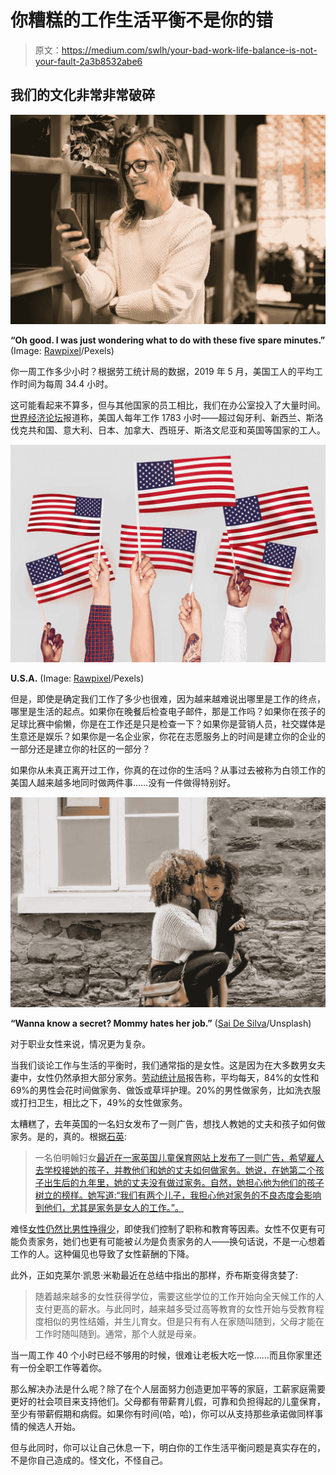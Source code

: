 # 你糟糕的工作生活平衡不是你的错

> 原文：<https://medium.com/swlh/your-bad-work-life-balance-is-not-your-fault-2a3b8532abe6>

## 我们的文化非常非常破碎

![](img/f3b326b6d35be614b17e1cd38db598ae.png)

**“Oh good. I was just wondering what to do with these five spare minutes.”** (Image: [Rawpixel](https://www.pexels.com/@rawpixel)/Pexels)

你一周工作多少小时？根据劳工统计局的数据，2019 年 5 月，美国工人的平均工作时间为每周 34.4 小时。

这可能看起来不算多，但与其他国家的员工相比，我们在办公室投入了大量时间。[世界经济论坛](https://www.weforum.org/agenda/2018/01/the-countries-where-people-work-the-longest-hours/)报道称，美国人每年工作 1783 小时——超过匈牙利、新西兰、斯洛伐克共和国、意大利、日本、加拿大、西班牙、斯洛文尼亚和英国等国家的工人。

![](img/b1e80a2a6ea001c0c15597f7cb52c8e5.png)

**U.S.A.** (Image: [Rawpixel](https://www.pexels.com/@rawpixel)/Pexels)

但是，即使是确定我们工作了多少也很难，因为越来越难说出哪里是工作的终点，哪里是生活的起点。如果你在晚餐后检查电子邮件，那是工作吗？如果你在孩子的足球比赛中偷懒，你是在工作还是只是检查一下？如果你是营销人员，社交媒体是生意还是娱乐？如果你是一名企业家，你花在志愿服务上的时间是建立你的企业的一部分还是建立你的社区的一部分？

如果你从未真正离开过工作，你真的在过你的生活吗？从事过去被称为白领工作的美国人越来越多地同时做两件事……没有一件做得特别好。

![](img/9d90e9c15cae59e76ad58e180bbf9cfd.png)

**“Wanna know a secret? Mommy hates her job.”** ([Sai De Silva](https://unsplash.com/@scoutthecity)/Unsplash)

对于职业女性来说，情况更为复杂。

当我们谈论工作与生活的平衡时，我们通常指的是女性。这是因为在大多数男女夫妻中，女性仍然承担大部分家务。[劳动统计局](https://www.bls.gov/news.release/pdf/atus.pdf)报告称，平均每天，84%的女性和 69%的男性会花时间做家务、做饭或草坪护理。20%的男性做家务，比如洗衣服或打扫卫生，相比之下，49%的女性做家务。

太糟糕了，去年英国的一名妇女发布了一则广告，想找人教她的丈夫和孩子如何做家务。是的，真的。根据[石英](https://qz.com/1396842/lessons-from-the-overworked-mom-who-wants-to-pay-someone-to-teach-her-family-how-to-do-chores/):

> 一名伯明翰妇女[最近在一家英国儿童保育网站上发布了一则广告，希望雇人去学校接她的孩子，并教他们和她的丈夫如何做家务。她说，在她第二个孩子出生后的九年里，她的丈夫没有做过家务。自然，她担心他为他们的孩子树立的榜样。她写道:“我们有两个儿子，我担心他对家务的不良态度会影响到他们，尤其是家务是女人的工作。”。](https://www.childcare.co.uk/profile/2661543)

难怪[女性仍然比男性挣得少](https://www.payscale.com/data/gender-pay-gap)，即使我们控制了职称和教育等因素。女性不仅更有可能负责家务，她们也更有可能被*认为*是负责家务的人——换句话说，不是一心想着工作的人。这种偏见也导致了女性薪酬的下降。

此外，正如克莱尔·凯恩·米勒最近在总结中指出的那样，乔布斯变得贪婪了:

> 随着越来越多的女性获得学位，需要这些学位的工作开始向全天候工作的人支付更高的薪水。与此同时，越来越多受过高等教育的女性开始与受教育程度相似的男性结婚，并生儿育女。但是只有有人在家随叫随到，父母才能在工作时随叫随到。通常，那个人就是母亲。

当一周工作 40 个小时已经不够用的时候，很难让老板大吃一惊……而且你家里还有一份全职工作等着你。

那么解决办法是什么呢？除了在个人层面努力创造更加平等的家庭，工薪家庭需要更好的社会项目来支持他们。父母都有带薪育儿假，可靠和负担得起的儿童保育，至少有带薪假期和病假。如果你有时间(哈，哈)，你可以从支持那些承诺做同样事情的候选人开始。

但与此同时，你可以让自己休息一下，明白你的工作生活平衡问题是真实存在的，不是你自己造成的。怪文化，不怪自己。